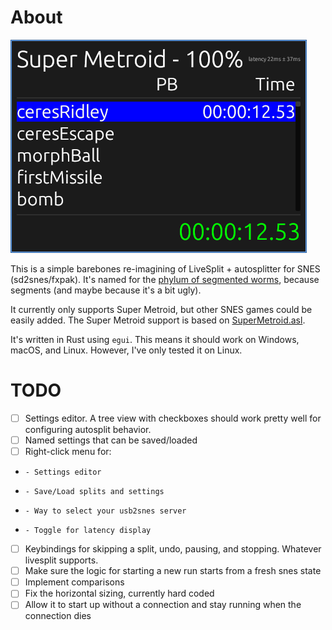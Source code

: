 # About

![Action Shot](data/inaction.png)

This is a simple barebones re-imagining of LiveSplit + autosplitter for SNES
(sd2snes/fxpak). It's named for the [phylum of segmented
worms](https://en.wikipedia.org/wiki/Annelid), because segments (and maybe
because it's a bit ugly).

It currently only supports Super Metroid, but other SNES games could be easily
added. The Super Metroid support is based on
[SuperMetroid.asl](data/SuperMetroid.asl).

It's written in Rust using `egui`. This means it should work on Windows, macOS,
and Linux. However, I've only tested it on Linux.

# TODO

  * [ ] Settings editor. A tree view with checkboxes should work pretty well for
    configuring autosplit behavior.
  * [ ] Named settings that can be saved/loaded
  * [ ] Right-click menu for:
  *     - Settings editor
  *     - Save/Load splits and settings
  *     - Way to select your usb2snes server
  *     - Toggle for latency display
  * [ ] Keybindings for skipping a split, undo, pausing, and stopping. Whatever livesplit supports.
  * [ ] Make sure the logic for starting a new run starts from a fresh snes state
  * [ ] Implement comparisons
  * [ ] Fix the horizontal sizing, currently hard coded
  * [ ] Allow it to start up without a connection and stay running when the
  connection dies
